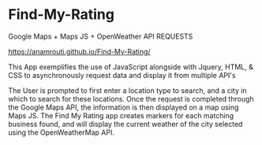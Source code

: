 # Find-My-Rating
 Google Maps + Maps JS + OpenWeather API REQUESTS
 
  https://anamrouti.github.io/Find-My-Rating/
  
  This App exemplifies the use of JavaScript alongside with Jquery, HTML, & CSS to asynchronously request data and display it from multiple API's
  
  The User is prompted to first enter a location type to search, and a city in which to search for these locations. Once the request is completed 
  through the Google Maps API, the information is then displayed on a map using Maps JS. The Find My Rating app creates markers for each matching business found,
  and will display the current weather of the city selected using the OpenWeatherMap API.
